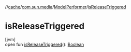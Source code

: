 //[cache](../../../index.md)/[com.sun.media](../index.md)/[ModelPerformer](index.md)/[isReleaseTriggered](is-release-triggered.md)

# isReleaseTriggered

[jvm]\
open fun [isReleaseTriggered](is-release-triggered.md)(): [Boolean](https://kotlinlang.org/api/latest/jvm/stdlib/kotlin/-boolean/index.html)
